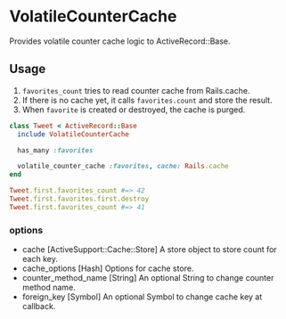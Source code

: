 # VolatileCounterCache
Provides volatile counter cache logic to ActiveRecord::Base.

## Usage
1. `favorites_count` tries to read counter cache from Rails.cache.
2. If there is no cache yet, it calls `favorites.count` and store the result.
3. When `favorite` is created or destroyed, the cache is purged.

```ruby
class Tweet < ActiveRecord::Base
  include VolatileCounterCache

  has_many :favorites

  volatile_counter_cache :favorites, cache: Rails.cache
end

Tweet.first.favorites_count #=> 42
Tweet.first.favorites.first.destroy
Tweet.first.favorites_count #=> 41
```

### options
- cache [ActiveSupport::Cache::Store] A store object to store count for each key.
- cache_options [Hash] Options for cache store.
- counter_method_name [String] An optional String to change counter method name.
- foreign_key [Symbol] An optional Symbol to change cache key at callback.
